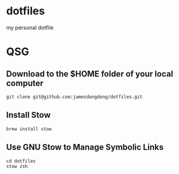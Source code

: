 # dotfiles
my personal dotfile

# QSG


## Download to the $HOME folder of your local computer
```
git clone git@github.com:jamesdongdong/dotfiles.git
```

## Install Stow


```
brew install stow
```

## Use GNU Stow to Manage Symbolic Links

```
cd dotfiles
stow zsh
```